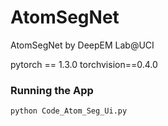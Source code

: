 # AtomSegNet
AtomSegNet by DeepEM Lab@UCI

pytorch == 1.3.0
torchvision==0.4.0

### Running the App
```
python Code_Atom_Seg_Ui.py
```
